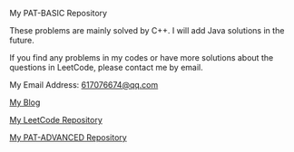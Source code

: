 My PAT-BASIC Repository

These problems are mainly solved by C++. I will add Java solutions in the future.

If you find any problems in my codes or have more solutions about the questions in LeetCode, please contact me by email.

My Email Address: 617076674@qq.com

[My Blog](https://blog.csdn.net/qq_41231926)

[My LeetCode Repository](https://github.com/617076674/LeetCode)

[My PAT-ADVANCED Repository](https://github.com/617076674/PAT-ADVANCED)
